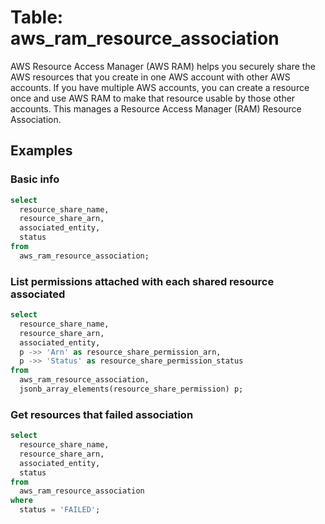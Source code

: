 # Table: aws_ram_resource_association

AWS Resource Access Manager (AWS RAM) helps you securely share the AWS resources that you create in one AWS account with other AWS accounts. If you have multiple AWS accounts, you can create a resource once and use AWS RAM to make that resource usable by those other accounts. This manages a Resource Access Manager (RAM) Resource Association.

## Examples

### Basic info

```sql
select
  resource_share_name,
  resource_share_arn,
  associated_entity,
  status
from
  aws_ram_resource_association;
```

### List permissions attached with each shared resource associated

```sql
select
  resource_share_name,
  resource_share_arn,
  associated_entity,
  p ->> 'Arn' as resource_share_permission_arn,
  p ->> 'Status' as resource_share_permission_status
from
  aws_ram_resource_association,
  jsonb_array_elements(resource_share_permission) p;
```

### Get resources that failed association

```sql
select
  resource_share_name,
  resource_share_arn,
  associated_entity,
  status
from
  aws_ram_resource_association
where
  status = 'FAILED';
```